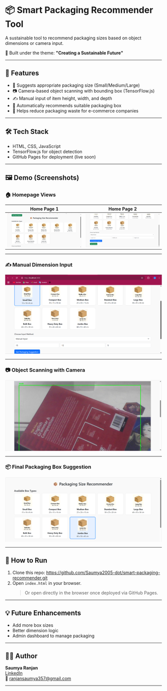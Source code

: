 # 📦 Smart Packaging Recommender Tool
A sustainable tool to recommend packaging sizes based on object dimensions or camera input.

🌱 Built under the theme: **"Creating a Sustainable Future"**

---

## 🔧 Features

- 🎯 Suggests appropriate packaging size (Small/Medium/Large)
- 📷 Camera-based object scanning with bounding box (TensorFlow.js)
- ✍️ Manual input of item height, width, and depth
- 🔁 Automatically recommends suitable packaging box
- 🌿 Helps reduce packaging waste for e-commerce companies

---

## 🛠️ Tech Stack

- HTML, CSS, JavaScript
- TensorFlow.js for object detection
- GitHub Pages for deployment (live soon)

---

## 🖼️ Demo (Screenshots)

### 🏠 Homepage Views
| Home Page 1 | Home Page 2 |
|-------------|-------------|
| ![HomePage1](assets/HomePage1.png) | ![HomePage2](assets/HomePage2.png) |

---

### ✍️ Manual Dimension Input
![Manual Input](assets/Manual_input.png)

---

### 📷 Object Scanning with Camera
![Scanned Object](assets/ScannedObject.png)

---

### 📦 Final Packaging Box Suggestion
![Box Suggestion](assets/BoxSuggestion.png)


---

## 🚀 How to Run

1. Clone this repo: https://github.com/Saumya2005-dot/smart-packaging-recommender.git
2. Open `index.html` in your browser.
    > Or open directly in the browser once deployed via GitHub Pages.

---

## 💡 Future Enhancements

- Add more box sizes
- Better dimension logic
- Admin dashboard to manage packaging

---

## 👩‍💻 Author

**Saumya Ranjan**  
[LinkedIn](https://www.linkedin.com/in/saumyaranjan-91657428a)  
📧 ranjansaumya357@gmail.com

---
